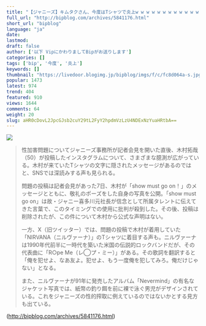 ```yaml
---
title: "【ジャニーズ】キムタクさん、今度はTシャツで炎上w w w w w w w w w w w w w w w w w w w w BIPブログ"
full_url: "http://bipblog.com/archives/5841176.html"
short_url: "bipblog"
language: "ja"
date: 
lastmod: 
draft: false
author: ['以下 VipにかわりましてBipがお送りします']
categories: []
tags: ['bip', '今度', '炎上']
keywords: []
thumbnail: "https://livedoor.blogimg.jp/bipblog/imgs/f/c/fc8d064a-s.jpg"
popular: 1473
latest: 974
trend: 404
featured: 910
views: 1644
comments: 64
weight: 20
slug: aHR0cDovL2JpcGJsb2cuY29tL2FyY2hpdmVzLzU4NDExNzYuaHRtbA==
---
```


![](https://livedoor.blogimg.jp/bipblog/imgs/f/c/fc8d064a-s.jpg)

<blockquote><p class='ent_body_p ent_kyocho '> 性加害問題についてジャニーズ事務所が記者会見を開いた直後、木村拓哉（50）が投稿したインスタグラムについて、さまざまな臆測が広がっている。木村が来ていたTシャツの文字に隠されたメッセージがあるのではと、SNSでは深読みする声も見られる。</p> <p class='ent_body_p ent_kyocho'> 問題の投稿は記者会見があった7日、木村が「show must go on！」のメッセージとともに、敬礼のポーズをした自身の写真を公開。「show must go on」は故・ジャニー喜多川元社長が信念として所属タレントに伝えてきた言葉で、このタイミングでの使用に批判が殺到した。その後、投稿は削除されたが、この件について木村から公式な声明はない。</p> <p class='ent_body_p ent_kyocho'> 一方、X（旧ツイッター）では、問題の投稿で木村が着用していた「NIRVANA（ニルヴァーナ）」のTシャツに着目する声も。ニルヴァーナは1990年代前半に一時代を築いた米国の伝説的ロックバンドだが、その代表曲に「R○pe Me（レ◯プ・ミー）」がある。その歌詞を翻訳すると「俺を犯せよ、なあ友よ。犯せよ、もう一度俺を犯してみろ。俺だけじゃない」となる。</p> <p class='ent_body_p ent_kyocho'> また、ニルヴァーナが91年に発売したアルバム「Nevermind」の有名なジャケット写真では、紙幣の釣り餌を前に裸で泳ぐ男児がデザインされている。これをジャニーズの性的搾取に例えているのではないかとする見方も出ている。 </p></blockquote>

(http://bipblog.com/archives/5841176.html)
